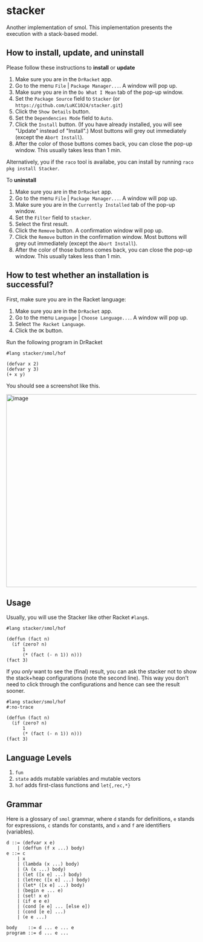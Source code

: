# stacker

Another implementation of smol. This implementation presents the execution with a stack-based model.

## How to install, update, and uninstall

Please follow these instructions to **install** or **update**

1. Make sure you are in the `DrRacket` app.
2. Go to the menu `File` | `Package Manager...`. A window will pop up.
3. Make sure you are in the `Do What I Mean` tab of the pop-up window.
4. Set the `Package Source` field to `Stacker` (or `https://github.com/LuKC1024/stacker.git`)
5. Click the `Show Details` button.
6. Set the `Dependencies Mode` field to `Auto`.
7. Click the `Install` button. (If you have already installed, you will see "Update" instead of "Install".) Most buttons will grey out immediately (except the `Abort Install`).
8. After the color of those buttons comes back, you can close the pop-up window. This usually takes less than 1 min.

Alternatively, you if the `raco` tool is availabe, you can install by running `raco pkg install Stacker`.

To **uninstall**

1. Make sure you are in the `DrRacket` app.
2. Go to the menu `File` | `Package Manager...`. A window will pop up.
3. Make sure you are in the `Currently Installed` tab of the pop-up window.
4. Set the `Filter` field to `stacker`.
5. Select the first result.
6. Click the `Remove` button. A confirmation window will pop up.
7. Click the `Remove` button in the confirmation window. Most buttons will grey out immediately (except the `Abort Install`).
8. After the color of those buttons comes back, you can close the pop-up window. This usually takes less than 1 min.

## How to test whether an installation is successful?

First, make sure you are in the Racket language:

1. Make sure you are in the `DrRacket` app.
2. Go to the menu `Language` | `Choose Language...`. A window will pop up.
3. Select `The Racket Language`.
4. Click the `OK` button.

Run the following program in DrRacket

```racket
#lang stacker/smol/hof

(defvar x 2)
(defvar y 3)
(+ x y)
```

You should see a screenshot like this.

<img width="509" alt="image" src="https://user-images.githubusercontent.com/10260693/188509738-4394c575-9239-404e-a2b8-eac9fdf656f9.png">

## Usage

Usually, you will use the Stacker like other Racket `#lang`s.

```
#lang stacker/smol/hof

(deffun (fact n)
  (if (zero? n)
      1
      (* (fact (- n 1)) n)))
(fact 3)
```

If you *only* want to see the (final) result, you can ask the stacker not to show the stack+heap configurations (note the second line).
This way you don't need to click through the configurations and hence can see the result sooner.

```
#lang stacker/smol/hof
#:no-trace

(deffun (fact n)
  (if (zero? n)
      1
      (* (fact (- n 1)) n)))
(fact 3)
```

## Language Levels

1. `fun`
2. `state` adds mutable variables and mutable vectors
3. `hof` adds first-class functions and `let{,rec,*}`

## Grammar

Here is a glossary of `smol` grammar, where `d` stands for definitions, `e` stands for expressions, `c` stands for constants, and `x` and `f` are identifiers (variables).

```
d ::= (defvar x e)
    | (deffun (f x ...) body)
e ::= c
    | x
    | (lambda (x ...) body)
    | (λ (x ...) body)
    | (let ([x e] ...) body)
    | (letrec ([x e] ...) body)
    | (let* ([x e] ...) body)
    | (begin e ... e)
    | (set! x e)
    | (if e e e)
    | (cond [e e] ... [else e])
    | (cond [e e] ...)
    | (e e ...)

body    ::= d ... e ... e
program ::= d ... e ...
```
